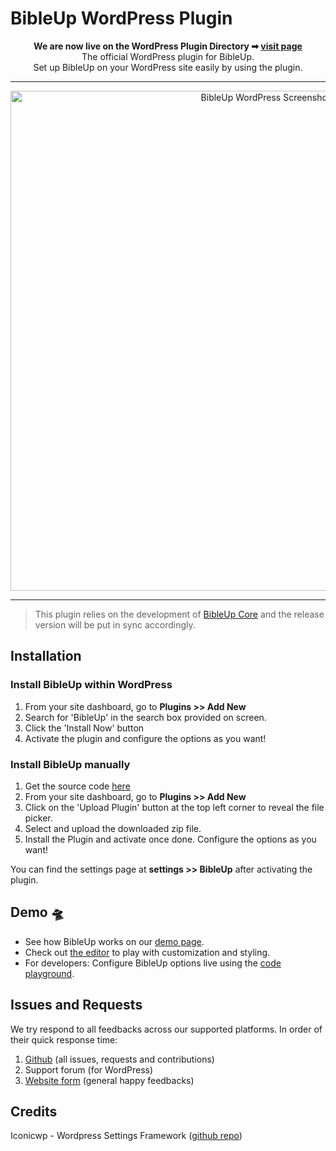 # BibleUp WordPress Plugin

<div align="center">
<b>We are now live on the WordPress Plugin Directory ➡ <a href='https://wordpress.org/plugins/bibleup/'>visit page</a></b><br>
The official WordPress plugin for BibleUp.<br>
Set up BibleUp on your WordPress site easily by using the plugin.
</div>

---
<div align="center">
<img src="https://user-images.githubusercontent.com/67844971/214540506-cd2fa32d-3e09-4d2e-af5f-b4a1c736ef6d.png" alt="BibleUp WordPress Screenshot" width="800px" align="center"/>
</div>

---

> This plugin relies on the development of [BibleUp Core](https://github.com/bibleup/bibleup) and the release version will be put in sync accordingly.


## Installation
### Install BibleUp within WordPress
1) From your site dashboard, go to **Plugins >> Add New**
2) Search for 'BibleUp' in the search box provided on screen.
3) Click the 'Install Now' button
4) Activate the plugin and configure the options as you want!

### Install BibleUp manually
1) Get the source code [here](https://downloads.wordpress.org/plugin/bibleup.zip)
2) From your site dashboard, go to **Plugins >> Add New**
3) Click on the 'Upload Plugin' button at the top left corner to reveal the file picker.
4) Select and upload the downloaded zip file.
5) Install the Plugin and activate once done. Configure the options as you want!

You can find the settings page at **settings >> BibleUp** after activating the plugin.

## Demo 🛸

 - See how BibleUp works on our [demo page](https://bibleup.netlify.app/demo).
 - Check out [the editor](https://bibleup.netlify.app/demo/editor) to play with customization and styling.
 - For developers: Configure BibleUp options live using the [code playground](https://stackblitz.com/edit/bibleup).

## Issues and Requests
We try respond to all feedbacks across our supported platforms.
In order of their quick response time:

 1. [Github](https://github.com/bibleup/wordpress/issues) (all issues, requests and contributions)
 2. Support forum (for WordPress)
 3. [Website form](https://bibleup.netlify.app/#contact) (general happy feedbacks)

 ## Credits
 Iconicwp - Wordpress Settings Framework ([github repo](https://github.com/iconicwp/WordPress-Settings-Framework))
